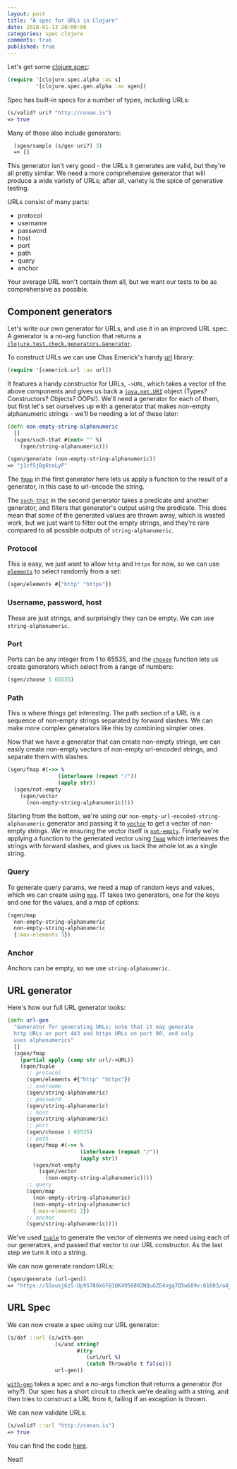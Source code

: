 ```yaml
---
layout: post
title: "A spec for URLs in Clojure"
date: 2018-01-13 20:00:00
categories: spec clojure
comments: true
published: true
---
```


Let's get some [clojure.spec]():
``` clojure
(require '[clojure.spec.alpha :as s]
         '[clojure.spec.gen.alpha :as sgen])
```         

Spec has built-in specs for a number of types, including URLs:

``` clojure
(s/valid? uri? "http://conan.is")
=> true
```

Many of these also include generators:

``` clojure
  (sgen/sample (s/gen uri?) 3)
  => []
```

This generator isn't very good - the URLs it generates are valid, but they're all pretty similar. We need a more comprehensive generator that will produce a wide variety of URLs; after all, variety is the spice of generative testing. 

URLs consist of many parts: 

* protocol
* username 
* password
* host
* port
* path
* query
* anchor

Your average URL won't contain them all, but we want our tests to be as comprehensive as possible. 

## Component generators

Let's write our own generator for URLs, and use it in an improved URL spec. A generator is a no-arg function that returns a [`clojure.test.check.generators.Generator`](https://clojure.github.io/test.check/clojure.test.check.generators.html#var--.3EGenerator).

To construct URLs we can use Chas Emerick's handy [url](https://github.com/cemerick/url) library:

``` clojure
(require '[cemerick.url :as url])
```

It features a handy constructor for URLs, `->URL`, which takes a vector of the above components and gives us back a [`java.net.URI`](https://docs.oracle.com/javase/8/docs/api/java/net/URI.html) object (Types? Constructors? Objects? OOPs!). We'll need a generator for each of them, but first let's set ourselves up with a generator that makes non-empty alphanumeric strings - we'll be needing a lot of these later:

``` clojure
(defn non-empty-string-alphanumeric
  []
  (sgen/such-that #(not= "" %) 
    (sgen/string-alphanumeric)))

(sgen/generate (non-empty-string-alphanumeric))
=> "j1cf5jDg6toLyP"
```

The [`fmap`](https://clojure.github.io/spec.alpha/clojure.spec.gen.alpha-api.html#clojure.spec.gen.alpha/fmap) in the first generator here lets us apply a function to the result of a generator, in this case to url-encode the string.

The [`such-that`](https://clojure.github.io/spec.alpha/clojure.spec.gen.alpha-api.html#clojure.spec.gen.alpha/such-that) in the second generator takes a predicate and another generator, and filters that generator's output using the predicate. This does mean that some of the generated values are thrown away, which is wasted work, but we just want to filter out the empty strings, and they're rare compared to all possible outputs of `string-alphanumeric`. 

### Protocol

This is easy, we just want to allow `http` and `https` for now, so we can use [`elements`](https://clojure.github.io/spec.alpha/clojure.spec.gen.alpha-api.html#clojure.spec.gen.alpha/elements) to select randomly from a set:

``` clojure
(sgen/elements #{"http" "https"})
```

### Username, password, host

These are just strings, and surprisingly they can be empty. We can use `string-alphanumeric`.


### Port

Ports can be any integer from 1 to 65535, and the [`choose`](https://clojure.github.io/test.check/clojure.test.check.generators.html#var-choose) function lets us create generators which select from a range of numbers:

``` clojure
(sgen/choose 1 65535)
```

### Path

This is where things get interesting. The path section of a URL is a sequence of non-empty strings separated by forward slashes. We can make more complex generators like this by combining simpler ones. 

Now that we have a generator that can create non-empty strings, we can easily create non-empty vectors of non-empty url-encoded strings, and separate them with slashes:

``` clojure
(sgen/fmap #(->> %
                (interleave (repeat "/"))
                (apply str))
  (sgen/not-empty
    (sgen/vector
      (non-empty-string-alphanumeric))))
```

Starting from the bottom, we're using our `non-empty-url-encoded-string-alphanumeric` generator and passing it to [`vector`](https://clojure.github.io/test.check/clojure.test.check.generators.html#var-vector) to get a vector of non-empty strings.  We're ensuring the vector itself is [`not-empty`](https://clojure.github.io/test.check/clojure.test.check.generators.html#var-not-empty).  Finally we're applying a function to the generated vector using [`fmap`](https://clojure.github.io/spec.alpha/clojure.spec.gen.alpha-api.html#clojure.spec.gen.alpha/fmap) which interleaves the strings with forward slashes, and gives us back the whole lot as a single string.

### Query

To generate query params, we need a map of random keys and values, which we can create using [`map`](https://clojure.github.io/test.check/clojure.test.check.generators.html#var-map). IT takes two generators, one for the keys and one for the values, and a map of options:

``` clojure
(sgen/map
  non-empty-string-alphanumeric
  non-empty-string-alphanumeric
  {:max-elements 3}) 
```

### Anchor

Anchors can be empty, so we use `string-alphanumeric`.

## URL generator

Here's how our full URL generator looks:

``` clojure
(defn url-gen
  "Generator for generating URLs; note that it may generate 
  http URLs on port 443 and https URLs on port 80, and only 
  uses alphanumerics"
  []
  (sgen/fmap
    (partial apply (comp str url/->URL))
    (sgen/tuple
      ;; protocol
      (sgen/elements #{"http" "https"})
      ;; username
      (sgen/string-alphanumeric)
      ;; password
      (sgen/string-alphanumeric)
      ;; host
      (sgen/string-alphanumeric)
      ;; port
      (sgen/choose 1 65535)
      ;; path
      (sgen/fmap #(->> %
                       (interleave (repeat "/"))
                       (apply str))
        (sgen/not-empty
          (sgen/vector
            (non-empty-string-alphanumeric))))
      ;; query
      (sgen/map
        (non-empty-string-alphanumeric)
        (non-empty-string-alphanumeric)
        {:max-elements 2})
      ;; anchor
      (sgen/string-alphanumeric))))
```

We've used [`tuple`](https://clojure.github.io/test.check/clojure.test.check.generators.html#var-tuple) to generate the vector of elements we need using each of our generators, and passed that vector to our URL constructor. As the last step we turn it into a string.

We can now generate random URLs:

``` clojure
(sgen/generate (url-gen))
=> "https://S5xusj6zS:Up9S786kGF@1QK4956802NQuGZE4vgq7Q5w689v:61603/a4jWg250687kTTS9iA3FCXLKbxT1/5aa2Pzlg0Xg9Z5gFd22v09r3/507Q838m1513t339sXeCYuhSU2RV/63HP3s0Lw9BeTgDL7?u0X1VI4hPy7P392yY8Jn4e9L394lg4=LRiDy9zLyi6MBb2J#"
```

## URL Spec

We can now create a spec using our URL generator:

``` clojure
(s/def ::url (s/with-gen
               (s/and string?
                      #(try
                         (url/url %)
                         (catch Throwable t false)))
               url-gen))
```

[`with-gen`](https://clojure.github.io/spec.alpha/clojure.spec.alpha-api.html#clojure.spec.alpha/with-gen) takes a spec and a no-args function that returns a generator (for why?). Our spec has a short circuit to check we're dealing with a string, and then tries to construct a URL from it, failing if an exception is thrown. 

We can now validate URLs:

``` clojure
(s/valid? ::url "http://conan.is")
=> true
```

You can find the code [here](https://gist.github.com/conan/8f0c879c47d14d5713f7a0986f81285d).

Neat!